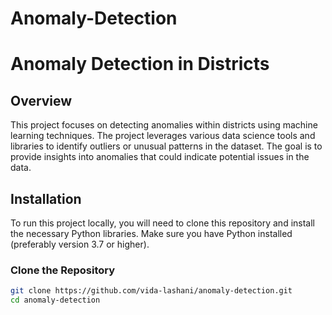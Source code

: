 # Anomaly-Detection
# Anomaly Detection in Districts

## Overview

This project focuses on detecting anomalies within districts using machine learning techniques. The project leverages various data science tools and libraries to identify outliers or unusual patterns in the dataset. The goal is to provide insights into anomalies that could indicate potential issues in the data.

## Installation

To run this project locally, you will need to clone this repository and install the necessary Python libraries. Make sure you have Python installed (preferably version 3.7 or higher).

### Clone the Repository

```bash
git clone https://github.com/vida-lashani/anomaly-detection.git
cd anomaly-detection
